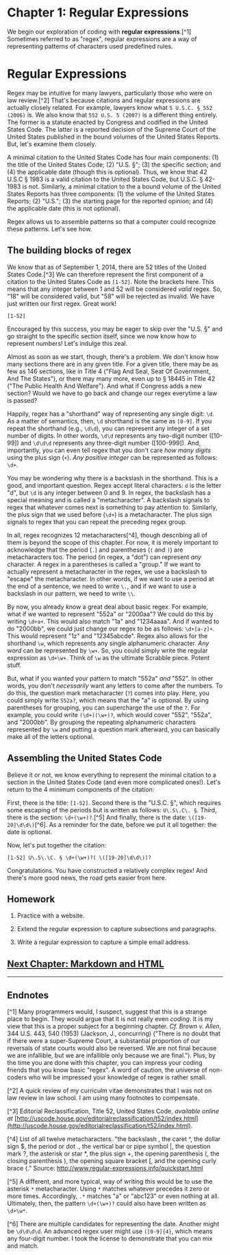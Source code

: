 # Chapter 1: Regular Expressions

We begin our exploration of coding with **regular expressions**.[^1] Sometimes referred to as "regex", regular expressions are a way of representing patterns of characters used predefined rules. 

# Regular Expressions

Regex may be intuitive for many lawyers, particularly those who were on law review.[^2] That's because citations and regular expressions are actually closely related. For example, lawyers know what `5 U.S.C. § 552 (2006)` is. We also know that `552 U.S. 5 (2007)` is a different thing entirely. The former is a statute enacted by Congress and codified in the United States Code. The latter is a reported decision of the Supreme Court of the United States published in the bound volumes of the United States Reports. But, let's examine them closely.

A minimal citation to the United States Code has four main components: (1) the title of the United States Code; (2) "U.S. §"; (3) the specific section; and (4) the applicable date (though this is optional). Thus, we know that 42 U.S.C § 1983 is a valid citation to the United States Code, but U.S.C. § 42-1983 is not. Similarly, a minimal citation to the a bound volume of the United States Reports has three components: (1) the volume of the United States Reports; (2) "U.S."; (3) the starting page for the reported opinion; and (4) the applicable date (this is not optional).

<DIAGRAM OF U.S.C. CITATION>

Regex allows us to assemble patterns so that a computer could recognize these patterns. Let's see how.

## The building blocks of regex

We know that as of September 1, 2014, there are 52 titles of the United States Code.[^3] We can therefore represent the first component of a citation to the United States Code as `[1-52]`. Note the brackets here. This means that any integer between 1 and 52 will be considered *valid* regex. So, "18" will be considered valid, but "58" will be rejected as invalid. We have just written our first regex. Great work!

`[1-52]` 

Encouraged by this success, you may be eager to skip over the "U.S. §" and go straight to the specific section itself, since we now know how to represent numbers! Let's indulge this zeal.

Almost as soon as we start, though, there's a problem. We don't know how many sections there are in any given title. For a given title, there may be as few as 146 sections, like in Title 4 ("Flag And Seal, Seat Of Government, And The States"), or there may many more, even up to § 18445 in Title 42 ("The Public Health And Welfare"). And what if Congress adds a new section? Would we have to go back and change our regex everytime a law is passed?

Happily, regex has a "shorthand" way of representing any single digit: `\d`. As a matter of semantics, then, `\d` shorthand is the same as `[0-9]`. If you repeat the shorthand (e.g., `\d\d`), you can represent any integer of a set number of digits. In other words, `\d\d` represents any two-digit number ([10-99]) and `\d\d\d` represents any three-digit number ([100-999]). And, importantly, you can even tell regex that you don't care *how many digits* using the plus sign (`+`). *Any positive integer* can be represented as follows: `\d+`.

You may be wondering why there is a backslash in the shorthand. This is a good, and important question. Regex accept literal characters: `d` is the letter "d", but `\d` is any integer between 0 and 9. In regex, the backslash has a special meaning and is called a "metacharacter". A backslash signals to regex that whatever comes next is something to pay attention to. Similarly, the plus sign that we used before (`\d+`) is a metacharacter. The plus sign signals to regex that you can repeat the preceding regex group. 

In all, regex recognizes 12 metacharacters[^4], though describing all of them is beyond the scope of this chapter. For now, it is merely important to acknowledge that the period (`.`) and parentheses (`(` and `)`) are metacharacters too. The period (in regex, a "dot") can represent *any* character. A regex in a parentheses is called a "group." If we want to actually represent a metacharacter in the regex, we use a backslash to "escape" the metacharacter. In other words, if we want to use a period at the end of a sentence, we need to write `\.`, and if we want to use a backslash in our pattern, we need to write `\\`. 

By now, you already know a great deal about basic regex. For example, what if we wanted to represent "552a" or "2000aa"? We could do this by writing `\d+a+`. This would also match "1a" and "1234aaaa". And if wanted to do "2000bb", we could just change our regex to be as follows: `\d+[a-z]+`. This would represent "1z" and "12345abcde". Regex also allows for the shorthand `\w`, which represents any single alphanumeric character. *Any word* can be represented by `\w+`. So, you could simply write the regular expression as `\d+\w+`. Think of `\w` as the ultimate Scrabble piece. Potent stuff.

But, what if you wanted your pattern to match "552a" *and* "552". In other words, you don't *necessarily* want any letters to come after the numbers. To do this, the question mark metacharacter (`?`) comes into play. Here, you could simply write `552a?`, which means that the "a" is optional. By using parentheses for grouping, you can supercharge the use of the `?`. For example, you could write `(\d+)(\w+)?`, which would cover "552", "552a", and "2000bb". By grouping the repeating alphanumeric characters represented by `\w` and putting a question mark afterward, you can basically make all of the letters optional. 

## Assembling the United States Code

Believe it or not, we know everything to represent the minimal citation to a section in the United States Code (and even more complicated ones!). Let's return to the 4 minimum components of the citation: 

<DIAGRAM OF U.S.C. CITATION>

First, there is the title: `[1-52]`. Second there is the "U.S.C. §", which requires some escaping of the periods but is written as follows: `U\.S\.C\. §`. Third, there is the section: `\d+(\w+)?`.[^5] And finally, there is the date: `\([19-20]\d\d\)`[^6]. As a reminder for the date, before we put it all together: the date is optional.

Now, let's put together the citation:

`[1-52] U\.S\.\C. § \d+(\w+)?( \([19-20]\d\d\))?`

Congratulations. You have constructed a relatively complex regex! And there's more good news, the road gets easier from here.

## Homework

1. Practice with a website.

2. Extend the regular expression to capture subsections and paragraphs.

3. Write a regular expression to capture a simple email address.

## [Next Chapter: Markdown and HTML](/chapters/ch2/)

***

## Endnotes 

[^1] Many programmers would, I suspect, suggest that this is a strange place to begin. They would argue that it is not really even *coding*. It is my view that this is a proper subject for a beginning chapter. *Cf.* *Brown v. Allen*, 344 U.S. 443, 540 (1953) (Jackson, J., concurring) ("There is no doubt that if there were a super-Supreme Court, a substantial proportion of our reversals of state courts would also be reversed. We are not final because we are infallible, but we are infallible only because we are final."). Plus, by the time you are done with this chapter, you can impress your coding friends that you know basic "regex". A word of caution, the universe of non-coders who will be impressed your knowledge of regex is rather small. 

[^2] A quick review of my curriculm vitae demonstrates that I was not on law review in law school. I am using many footnotes to compensate.

[^3] Editorial Reclassification, Title 52, United States Code, *available online at* [http://uscode.house.gov/editorialreclassification/t52/index.html](http://uscode.house.gov/editorialreclassification/t52/index.html).

[^4] List of all twelve metacharacters. "the backslash \, the caret ^, the dollar sign $, the period or dot ., the vertical bar or pipe symbol |, the question mark ?, the asterisk or star *, the plus sign +, the opening parenthesis (, the closing parenthesis ), the opening square bracket [, and the opening curly brace {." Source: http://www.regular-expressions.info/quickstart.html

[^5] A different, and more typical, way of writing this would be to use the asterisk `*` metacharacter. Using `*` matches whatever precedes it zero or more times. Accordingly, `.*` matches "a" or "abc123" or even nothing at all. Ultimately, then, the pattern `\d+(\w+)?` could also have been written as `\d+\w*`.

[^6] There are multiple candidates for representing the date. Another might be `\d\d\d\d`. An advanced regex user might use `([0-9]{4}`, which means any four-digit number. I took the license to demonstrate that you can mix and match.